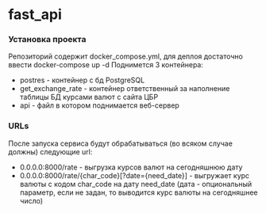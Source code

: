 # fast_api
### Установка проекта
Репозиторий содержит docker_compose.yml, для деплоя достаточно ввести docker-compose up -d
Поднимется 3 контейнера:
  - postres - контейнер с бд PostgreSQL
  - get_exchange_rate - контейнер ответственный за наполнение таблицы БД курсами валют с сайта ЦБР
  - api - файл в котором поднимается веб-сервер

### URLs
После запуска сервиса будут обрабатываться (во всяком случае должны) следующие url:
  - 0.0.0.0:8000/rate - выгрузка курсов валют на сегодняшнюю дату
  - 0.0.0.0:8000/rate/{char_code}[?date={need_date}] - выгружает курс валюты с кодом char_code на дату need_date (дата - опциональный параметр, если не задан, то выводится курс валюты на сегодняшнее число)
